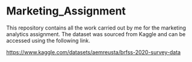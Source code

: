 # Marketing_Assignment
This repository contains all the work carried out by me for the marketing analytics assignment. The dataset was sourced from Kaggle and can be accessed using the following link.

https://www.kaggle.com/datasets/aemreusta/brfss-2020-survey-data

